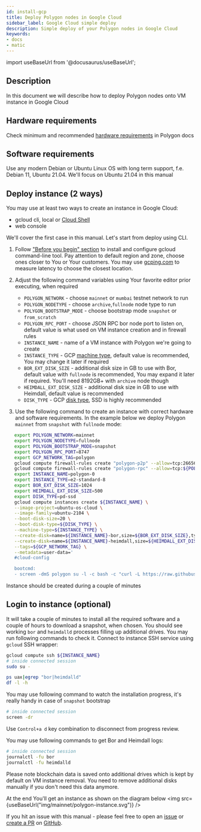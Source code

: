 ```yaml
---
id: install-gcp
title: Deploy Polygon nodes in Google Cloud
sidebar_label: Google Cloud simple deploy
description: Simple deploy of your Polygon nodes in Google Cloud
keywords:
- docs
- matic
---
```

import useBaseUrl from '@docusaurus/useBaseUrl';

## Description
In this document we will describe how to deploy Polygon nodes onto VM instance in Google Cloud
## Hardware requirements
Check minimum and recommended [hardware requirements](https://docs.polygon.technology/docs/validate/mainnet/validator-guide) in Polygon docs
## Software requirements
Use any modern Debian or Ubuntu Linux OS with long term support, f.e. Debian 11, Ubuntu 21.04. We'll focus on Ubuntu 21.04 in this manual 
## Deploy instance (2 ways)
You may use at least two ways to create an instance in Google Cloud:
* gcloud cli, local or [Cloud Shell](https://cloud.google.com/shell)
* web console 

We'll cover the first case in this manual. Let's start from deploy using CLI.
1. Follow ["Before you begin" section](https://cloud.google.com/compute/docs/instances/create-start-instance#before-you-begin) to install and configure gcloud command-line tool. 
Pay attention to default region and zone, choose ones closer to You or Your customers. You may use [gcping.com](https://gcping.com) to measure latency to choose the closest location.
2. Adjust the following command variables using Your favorite editor prior executing, when required
   * `POLYGON_NETWORK` - choose `mainnet` or `mumbai` testnet network to run
   * `POLYGON_NODETYPE` - choose `archive`,`fullnode` node type to run
   * `POLYGON_BOOTSTRAP_MODE` - choose bootstrap mode `snapshot` or `from_scratch`
   * `POLYGON_RPC_PORT` - choose JSON RPC bor node port to listen on, default value is what used on VM instance creation and in firewall rules
   * `INSTANCE_NAME` - name of a VM instance with Polygon we're going to create
   * `INSTANCE_TYPE` - GCP [machine type](https://cloud.google.com/compute/docs/machine-types), default value is recommended, You may change it later if required
   * `BOR_EXT_DISK_SIZE` - additional disk size in GB to use with Bor, default value with `fullnode` is recommended, You may expand it later if required. You'll need 8192GB+ with `archive` node though
   * `HEIMDALL_EXT_DISK_SIZE` - additional disk size in GB to use with Heimdall, default value is recommended
   * `DISK_TYPE` - GCP [disk type](https://cloud.google.com/compute/docs/disks#disk-types), SSD is highly recommended

3. Use the following command to create an instance with correct hardware and software requirements. In the example below we deploy Polygon `mainnet` from `snapshot` with `fullnode` mode:
```bash
   export POLYGON_NETWORK=mainnet
   export POLYGON_NODETYPE=fullnode
   export POLYGON_BOOTSTRAP_MODE=snapshot
   export POLYGON_RPC_PORT=8747
   export GCP_NETWORK_TAG=polygon
   gcloud compute firewall-rules create "polygon-p2p" --allow=tcp:26656,tcp:30303,udp:30303 --description="polygon p2p" --target-tags=${GCP_NETWORK_TAG}
   gcloud compute firewall-rules create "polygon-rpc" --allow=tcp:${POLYGON_RPC_PORT} --description="polygon rpc" --target-tags=${GCP_NETWORK_TAG}
   export INSTANCE_NAME=polygon-0
   export INSTANCE_TYPE=e2-standard-8
   export BOR_EXT_DISK_SIZE=1024
   export HEIMDALL_EXT_DISK_SIZE=500
   export DISK_TYPE=pd-ssd
   gcloud compute instances create ${INSTANCE_NAME} \
   --image-project=ubuntu-os-cloud \
   --image-family=ubuntu-2104 \
   --boot-disk-size=20 \
   --boot-disk-type=${DISK_TYPE} \
   --machine-type=${INSTANCE_TYPE} \
   --create-disk=name=${INSTANCE_NAME}-bor,size=${BOR_EXT_DISK_SIZE},type=${DISK_TYPE},auto-delete=no \
   --create-disk=name=${INSTANCE_NAME}-heimdall,size=${HEIMDALL_EXT_DISK_SIZE},type=${DISK_TYPE},auto-delete=no \
   --tags=${GCP_NETWORK_TAG} \
   --metadata=user-data='
   #cloud-config

   bootcmd:
   - screen -dmS polygon su -l -c bash -c "curl -L https://raw.githubusercontent.com/maticnetwork/node-ansible/master/install-gcp.sh | bash -s -- -n '${POLYGON_NETWORK}' -m '${POLYGON_NODETYPE}' -s '${POLYGON_BOOTSTRAP_MODE}' -p '${POLYGON_RPC_PORT}'; bash"'
```
Instance should be created during a couple of minutes
## Login to instance (optional)
It will take a couple of minutes to install all the required software and a couple of hours to download a snapshot, when chosen.
You should see working `bor` and `heimdalld` processes filling up additional drives. You may run following commands to check it.
Connect to instance SSH service using `gcloud` SSH wrapper:
```bash
gcloud compute ssh ${INSTANCE_NAME}
# inside connected session
sudo su -

ps uax|egrep "bor|heimdalld"
df -l -h 
```
You may use following command to watch the installation progress, it's really handy in case of `snapshot` bootstrap
```bash
# inside connected session
screen -dr
```
Use `Control+a d` key combination to disconnect from progress review.

You may use following commands to get Bor and Heimdall logs:
```bash
# inside connected session
journalctl -fu bor
journalctl -fu heimdalld
```

Please note blockchain data is saved onto additional drives which is kept by default on VM instance removal. You need to remove additional disks manually if you don't need this data anymore.

At the end You'll get an instance as shown on the diagram below
<img src={useBaseUrl("img/mainnet/polygon-instance.svg")} />

If you hit an issue with this manual - please feel free to open an [issue](https://github.com/maticnetwork/matic-docs/issues) or [create a PR](https://github.com/maticnetwork/matic-docs/pulls) on [GitHub](https://github.com/maticnetwork/matic-docs). 
